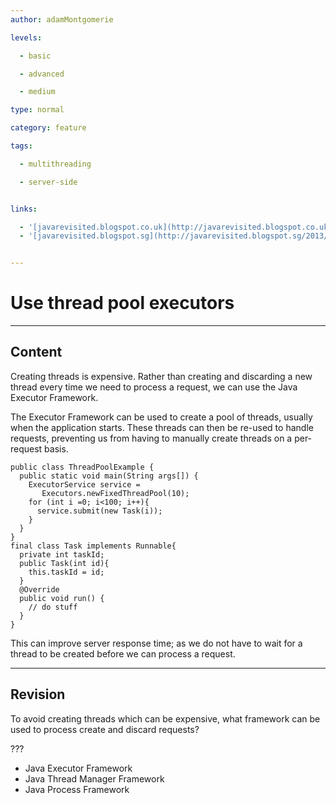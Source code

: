 ```yaml
---
author: adamMontgomerie

levels:

  - basic

  - advanced

  - medium

type: normal

category: feature

tags:

  - multithreading

  - server-side


links:

  - '[javarevisited.blogspot.co.uk](http://javarevisited.blogspot.co.uk/2015/05/top-10-java-multithreading-and.html){website}'
  - '[javarevisited.blogspot.sg](http://javarevisited.blogspot.sg/2013/07/how-to-create-thread-pools-in-java-executors-framework-example-tutorial.html){website}'


---
```


# Use thread pool executors

---

## Content

Creating threads is expensive. Rather than creating and discarding a new thread every time we need to process a request, we can use the Java Executor Framework.

The Executor Framework can be used to create a pool of threads, usually when the application starts. These threads can then be re-used to handle requests, preventing us from having to manually create threads on a per-request basis.

```
public class ThreadPoolExample {
  public static void main(String args[]) {
    ExecutorService service =
       Executors.newFixedThreadPool(10);
    for (int i =0; i<100; i++){
      service.submit(new Task(i));
    }
  }
}
final class Task implements Runnable{
  private int taskId;
  public Task(int id){
    this.taskId = id;
  }
  @Override
  public void run() {
    // do stuff
  }
}
```

This can improve server response time; as we do not have to wait for a thread to be created before we can process a request.

---

## Revision

To avoid creating threads which can be expensive, what framework can be used to process create and discard requests?

???

- Java Executor Framework
- Java Thread Manager Framework
- Java Process Framework
